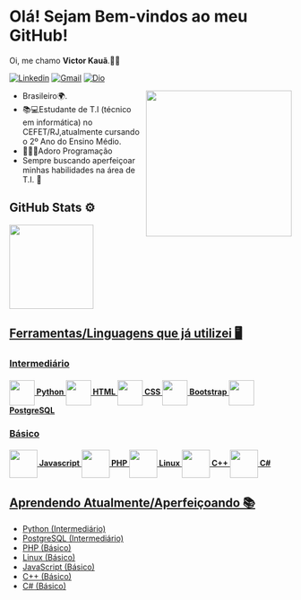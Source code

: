 # Olá! Sejam Bem-vindos ao meu GitHub! 

Oi, me chamo **Victor Kauã**.👋😄

[![Linkedin](https://img.shields.io/badge/-LinkedIn-blue?style=flat&logo=Linkedin&logoColor=white)](https://www.linkedin.com/in/victor-kauã-martins-16877420a/) 
[![Gmail](https://img.shields.io/badge/-Gmail-c14438?style=flat&logo=Gmail&logoColor=white)](mailto:victorkauamartinsnun@gmail.com) 
[![Dio](https://img.shields.io/badge/-DigitalInnovationOne-grey?logo=https://hermes.digitalinnovation.one/assets/diome/logo.svg&logoColor=white&style=flat)](https://web.dio.me/users/victorkauamartinsnun?tab=achievements)

<img src="https://media4.giphy.com/media/qgQUggAC3Pfv687qPC/giphy.gif" width="260" align="right">
<ul>
  <li> Brasileiro🌍.</li>
  <li> 📚💻Estudante de T.I (técnico em informática) no CEFET/RJ,atualmente cursando o 2º Ano do Ensino Médio. </li>
  <li> 👨🏻‍💻Adoro Programação </li>
  <li> Sempre buscando aperfeiçoar minhas habilidades na área de T.I. 🦾 </li>
</ul>


## GitHub Stats ⚙️
<div align="left">
  <a href="https://github.com/victor-kaua">
  <img height="150em" src="https://github-readme-stats.vercel.app/api/top-langs/?username=victor-kaua&layout=compact&langs_count=7&theme=radical"/>
</div>

## Ferramentas/Linguagens que já utilizei 🖥️
<div>
 
  ### Intermediário
  <h4>
  <img height=45 align="center" src="https://cdn.jsdelivr.net/gh/devicons/devicon/icons/python/python-original.svg" /> Python 
  <img height=45 align="center" src="https://cdn.jsdelivr.net/gh/devicons/devicon/icons/html5/html5-original.svg" /> HTML
  <img height=45 align="center" src="https://cdn.jsdelivr.net/gh/devicons/devicon/icons/css3/css3-original.svg" /> CSS
  <img height=45 align="center" src="https://cdn.jsdelivr.net/gh/devicons/devicon/icons/bootstrap/bootstrap-plain-wordmark.svg" /> Bootstrap
  <img height=45 align="center" src="https://cdn.jsdelivr.net/gh/devicons/devicon/icons/postgresql/postgresql-original-wordmark.svg" /> PostgreSQL
  
  </h4>
  
  ### Básico
  <h4>
  <img height=50 align="center" src="https://cdn.jsdelivr.net/gh/devicons/devicon/icons/javascript/javascript-original.svg" /> Javascript
  <img height=50 align="center" src="https://cdn.jsdelivr.net/gh/devicons/devicon/icons/php/php-original.svg" /> PHP
  <img height=50 align="center" src="https://cdn.jsdelivr.net/gh/devicons/devicon/icons/linux/linux-original.svg" /> Linux
  <img height=50 align="center" src="https://cdn.jsdelivr.net/gh/devicons/devicon/icons/cplusplus/cplusplus-original.svg" /> C++
  <img height=50 align="center" src="https://cdn.jsdelivr.net/gh/devicons/devicon/icons/csharp/csharp-original.svg" /> C#
  
  ### 
    
  </h4>
</div> 

## Aprendendo Atualmente/Aperfeiçoando 📚
<ul>
  <li> Python (Intermediário) </li>
  <li> PostgreSQL (Intermediário) </li>
  <li> PHP (Básico) </li>
  <li> Linux (Básico) </li>
  <li> JavaScript (Básico) </li>
  <li> C++ (Básico) </li>
  <li> C# (Básico) </li> 
</ul>
